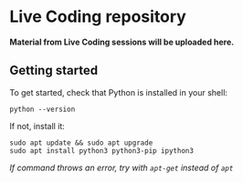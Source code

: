 # Live Coding repository
**Material from Live Coding sessions will be uploaded here.**


## Getting started
To get started, check that Python is installed in your shell:
```
python --version
```

If not, install it:
```
sudo apt update && sudo apt upgrade
sudo apt install python3 python3-pip ipython3
```
*If command throws an error, try with `apt-get` instead of `apt`*
